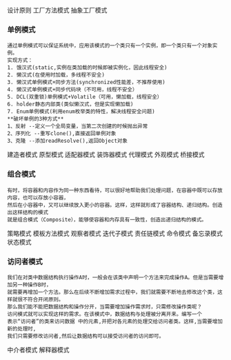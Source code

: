设计原则
工厂方法模式
抽象工厂模式
### 单例模式
    通过单例模式可以保证系统中，应用该模式的一个类只有一个实例，即一个类只有一个对象实例。
    实现方式：
    1. 饿汉式(static,实例在类加载的时候即被实例化，因此线程安全)
    2. 懒汉式(在使用时加载，多线程不安全)
    3. 懒汉式单例模式+同步方法(synchronized性能差，不推荐使用)
    4. 懒汉式单例模式+同步代码块（不可用，线程不安全）
    5. DCL(双重锁)单例模式+Volatile（可用，懒加载，线程安全）
    6. holder静态内部类(类似懒汉式，但是实现懒加载)
    7. Enum单例模式(利用enum枚举类的特性，解决线程安全问题)
    **破坏单例的3种方式**
    1、反射 --定义一个全局变量，当第二次创建的时候抛出异常
    2、序列化 --重写clone(),直接返回单例对象 
    3、克隆 --添加readResolve(),返回Object对象
建造者模式
原型模式
适配器模式
装饰器模式
代理模式
外观模式
桥接模式
### 组合模式
    有时，将容器和内容作为同一种东西看待，可以很好地帮助我们处理问题，在容器中既可以存放内容，也可以存放小容器，
    然后在小容器中，又可以继续放入更小的容器。这样，这样就形成了容器结构、递归结构。创造出这样结构的模式
    就是组合模式（Composite），能够使容器和内存具有一致性，创造出递归结构的模式。
策略模式
模板方法模式
观察者模式
迭代子模式
责任链模式
命令模式
备忘录模式
状态模式
### 访问者模式
    我们在对类中数据结构执行操作A时，一般会在该类中声明一个方法来完成操作A。但是当需要增加另一种操作B时，
    就需要再增加一个方法。那么在后续不断增加需求过程中，我们就需要不断地去修改这个类，这样就很不符合开闭原则。
    那么我们能不能把数据结构和操作分开，当需要增加操作需求时，只需修改操作类呢？
    访问模式就可以实现这样的需求。在该模式中，数据结构与处理被分离开来。编写一个
    表示“访问者”的类来访问数据 中的元素,并把对各元素的处理交给访问者类。这样,当需要增加新的处理时,
    我们只需要修改访问者,然后让数据结构可以接受访问者的访问即可。
中介者模式
解释器模式